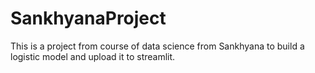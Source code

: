 # SankhyanaProject
This is a project from course of data science from Sankhyana to build a logistic model and upload it to streamlit. 
